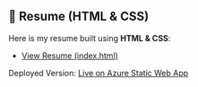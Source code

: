 ## 📄 Resume (HTML & CSS)

Here is my resume built using **HTML & CSS**:

- [View Resume (index.html)](https://github.com/malaikatariq/MLSA-UET-Internship/blob/main/Cloud-Computing/Week-01/malaikaresume-webapp.html)   

Deployed Version: [Live on Azure Static Web App](https://your-azure-app-link-here)

